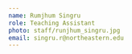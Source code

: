 ```yaml
---
name: Rumjhum Singru
role: Teaching Assistant
photo: staff/runjhum_singru.jpg
email: singru.r@northeastern.edu
---
```

